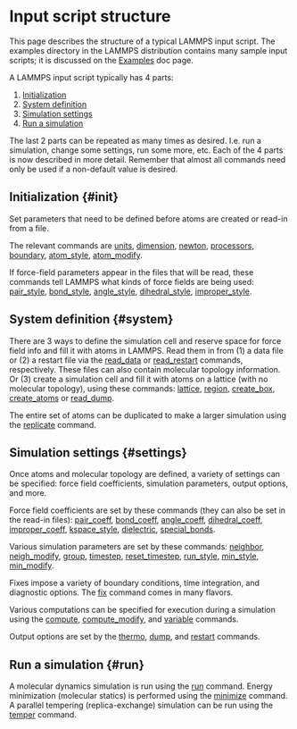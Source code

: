 # Input script structure

This page describes the structure of a typical LAMMPS input script. The
examples directory in the LAMMPS distribution contains many sample input
scripts; it is discussed on the [Examples](Examples) doc page.

A LAMMPS input script typically has 4 parts:

1.  [Initialization](init)
2.  [System definition](system)
3.  [Simulation settings](settings)
4.  [Run a simulation](run)

The last 2 parts can be repeated as many times as desired. I.e. run a
simulation, change some settings, run some more, etc. Each of the 4
parts is now described in more detail. Remember that almost all commands
need only be used if a non-default value is desired.

## Initialization {#init}

Set parameters that need to be defined before atoms are created or
read-in from a file.

The relevant commands are [units](units), [dimension](dimension),
[newton](newton), [processors](processors), [boundary](boundary),
[atom_style](atom_style), [atom_modify](atom_modify).

If force-field parameters appear in the files that will be read, these
commands tell LAMMPS what kinds of force fields are being used:
[pair_style](pair_style), [bond_style](bond_style),
[angle_style](angle_style), [dihedral_style](dihedral_style),
[improper_style](improper_style).

## System definition {#system}

There are 3 ways to define the simulation cell and reserve space for
force field info and fill it with atoms in LAMMPS. Read them in from (1)
a data file or (2) a restart file via the [read_data](read_data) or
[read_restart](read_restart) commands, respectively. These files can
also contain molecular topology information. Or (3) create a simulation
cell and fill it with atoms on a lattice (with no molecular topology),
using these commands: [lattice](lattice), [region](region),
[create_box](create_box), [create_atoms](create_atoms) or
[read_dump](read_dump).

The entire set of atoms can be duplicated to make a larger simulation
using the [replicate](replicate) command.

## Simulation settings {#settings}

Once atoms and molecular topology are defined, a variety of settings can
be specified: force field coefficients, simulation parameters, output
options, and more.

Force field coefficients are set by these commands (they can also be set
in the read-in files): [pair_coeff](pair_coeff),
[bond_coeff](bond_coeff), [angle_coeff](angle_coeff),
[dihedral_coeff](dihedral_coeff), [improper_coeff](improper_coeff),
[kspace_style](kspace_style), [dielectric](dielectric),
[special_bonds](special_bonds).

Various simulation parameters are set by these commands:
[neighbor](neighbor), [neigh_modify](neigh_modify), [group](group),
[timestep](timestep), [reset_timestep](reset_timestep),
[run_style](run_style), [min_style](min_style),
[min_modify](min_modify).

Fixes impose a variety of boundary conditions, time integration, and
diagnostic options. The [fix](fix) command comes in many flavors.

Various computations can be specified for execution during a simulation
using the [compute](compute), [compute_modify](compute_modify), and
[variable](variable) commands.

Output options are set by the [thermo](thermo), [dump](dump), and
[restart](restart) commands.

## Run a simulation {#run}

A molecular dynamics simulation is run using the [run](run) command.
Energy minimization (molecular statics) is performed using the
[minimize](minimize) command. A parallel tempering (replica-exchange)
simulation can be run using the [temper](temper) command.
